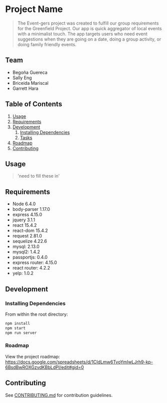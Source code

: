 # Project Name

> The Event-gers project was created to fulfill our group requirements
for the Greenfield Project. Our app is quick aggregator of local events
with a minimalist touch. The app targets users who
need event suggestions when they are going on a date,
doing a group activity, or doing family friendly events.

## Team

  - Begoña Guereca
  - Sally Eng
  - Briceida Mariscal
  - Garrett Hara

## Table of Contents

1. [Usage](#Usage)
1. [Requirements](#requirements)
1. [Development](#development)
    1. [Installing Dependencies](#installing-dependencies)
    1. [Tasks](#tasks)
1. [Roadmap](#roadmap)
1. [Contributing](#contributing)

## Usage

>'need to fill these in'

## Requirements

- Node 6.4.0
- body-parser 1.17.0
- express  4.15.0
- jquery 3.1.1
- react 15.4.2
- react-dom 15.4.2
- request 2.81.0
- sequelize 4.22.6
- mysql: 2.13.0
- mysql2: 1.4.2
- passportjs: 0.4.0
- express router: 4.15.0
- react router: 4.2.2
- yelp: 1.0.2

## Development

### Installing Dependencies

From within the root directory:

```sh
npm install
npm start
npm run server
```

### Roadmap

View the project roadmap: https://docs.google.com/spreadsheets/d/1CIdLmw6TvoYmIwLJrh9-kp-6BsdBwROXGzvdKBbLdPI/edit#gid=0


## Contributing

See [CONTRIBUTING.md](CONTRIBUTING.md) for contribution guidelines.
